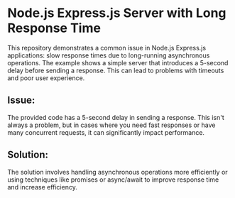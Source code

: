 # Node.js Express.js Server with Long Response Time

This repository demonstrates a common issue in Node.js Express.js applications: slow response times due to long-running asynchronous operations.  The example shows a simple server that introduces a 5-second delay before sending a response.  This can lead to problems with timeouts and poor user experience.

## Issue:
The provided code has a 5-second delay in sending a response. This isn't always a problem, but in cases where you need fast responses or have many concurrent requests, it can significantly impact performance.

## Solution:
The solution involves handling asynchronous operations more efficiently or using techniques like promises or async/await to improve response time and increase efficiency.
